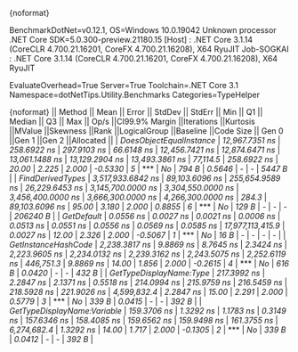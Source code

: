 {noformat}

BenchmarkDotNet=v0.12.1, OS=Windows 10.0.19042
Unknown processor
.NET Core SDK=5.0.300-preview.21180.15
  [Host]     : .NET Core 3.1.14 (CoreCLR 4.700.21.16201, CoreFX 4.700.21.16208), X64 RyuJIT
  Job-SOGKAI : .NET Core 3.1.14 (CoreCLR 4.700.21.16201, CoreFX 4.700.21.16208), X64 RyuJIT

EvaluateOverhead=True  Server=True  Toolchain=.NET Core 3.1  
Namespace=dotNetTips.Utility.Benchmarks  Categories=TypeHelper  

{noformat}
||                     Method ||             Mean ||         Error ||         StdDev ||        StdErr ||              Min ||               Q1 ||           Median ||               Q3 ||              Max ||            Op/s ||CI99.9% Margin ||Iterations ||Kurtosis ||MValue ||Skewness ||Rank ||LogicalGroup ||Baseline ||Code Size || Gen 0 ||Gen 1 ||Gen 2 ||Allocated ||
|     *DoesObjectEqualInstance* |    *12,967.7351 ns* |    *258.6922 ns* |     *297.9103 ns* |     *66.6148 ns* |    *12,456.7421 ns* |    *12,874.6471 ns* |    *13,061.1488 ns* |    *13,129.2904 ns* |    *13,493.3861 ns* |         *77,114.5* |    *258.6922 ns* |      *20.00* |    *2.225* |  *2.000* |  *-0.5330* |    *5* |            *** |       *No* |     *794 B* | *0.5646* |     *-* |     *-* |    *5447 B* |
|            *FindDerivedTypes* | *3,517,933.6842 ns* | *89,103.6096 ns* | *255,654.9589 ns* | *26,229.6453 ns* | *3,145,700.0000 ns* | *3,304,550.0000 ns* | *3,456,400.0000 ns* | *3,666,300.0000 ns* | *4,266,300.0000 ns* |            *284.3* | *89,103.6096 ns* |      *95.00* |    *3.180* |  *2.000* |   *0.8855* |    *6* |            *** |       *No* |     *129 B* |      *-* |     *-* |     *-* |  *206240 B* |
|                  *GetDefault* |         *0.0556 ns* |      *0.0027 ns* |       *0.0021 ns* |      *0.0006 ns* |         *0.0513 ns* |         *0.0551 ns* |         *0.0556 ns* |         *0.0569 ns* |         *0.0585 ns* | *17,977,113,415.9* |      *0.0027 ns* |      *12.00* |    *2.326* |  *2.000* |  *-0.5067* |    *1* |            *** |       *No* |      *16 B* |      *-* |     *-* |     *-* |         *-* |
|         *GetInstanceHashCode* |     *2,238.3817 ns* |      *9.8869 ns* |       *8.7645 ns* |      *2.3424 ns* |     *2,223.9605 ns* |     *2,234.0132 ns* |     *2,239.3162 ns* |     *2,243.5075 ns* |     *2,252.6119 ns* |        *446,751.3* |      *9.8869 ns* |      *14.00* |    *1.856* |  *2.000* |  *-0.2615* |    *4* |            *** |       *No* |     *616 B* | *0.0420* |     *-* |     *-* |     *432 B* |
|     *GetTypeDisplayName:Type* |       *217.3992 ns* |      *2.2847 ns* |       *2.1371 ns* |      *0.5518 ns* |       *214.0994 ns* |       *215.9759 ns* |       *216.5459 ns* |       *218.5928 ns* |       *221.9026 ns* |      *4,599,832.4* |      *2.2847 ns* |      *15.00* |    *2.291* |  *2.000* |   *0.5779* |    *3* |            *** |       *No* |     *339 B* | *0.0415* |     *-* |     *-* |     *392 B* |
| *GetTypeDisplayName:Variable* |       *159.3706 ns* |      *1.3292 ns* |       *1.1783 ns* |      *0.3149 ns* |       *157.6346 ns* |       *158.4085 ns* |       *159.6562 ns* |       *159.9498 ns* |       *161.3755 ns* |      *6,274,682.4* |      *1.3292 ns* |      *14.00* |    *1.717* |  *2.000* |  *-0.1305* |    *2* |            *** |       *No* |     *339 B* | *0.0412* |     *-* |     *-* |     *392 B* |
